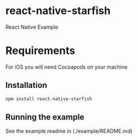 # react-native-starfish

React Native Example

# Requirements

For iOS you will need Cocoapods on your machine


## Installation

```sh
npm install react-native-starfish
```

## Running the example

See the example readme in (./example/README.md)